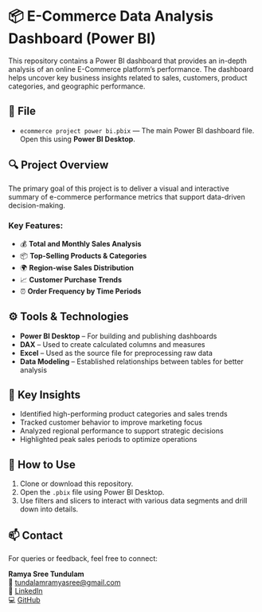 # 📦 E-Commerce Data Analysis Dashboard (Power BI)

This repository contains a Power BI dashboard that provides an in-depth analysis of an online E-Commerce platform’s performance. The dashboard helps uncover key business insights related to sales, customers, product categories, and geographic performance.

## 📁 File
- `ecommerce project power bi.pbix` — The main Power BI dashboard file. Open this using **Power BI Desktop**.

## 🔍 Project Overview
The primary goal of this project is to deliver a visual and interactive summary of e-commerce performance metrics that support data-driven decision-making.

### Key Features:
- 💰 **Total and Monthly Sales Analysis**  
- 📦 **Top-Selling Products & Categories**  
- 🌍 **Region-wise Sales Distribution**  
- 📈 **Customer Purchase Trends**  
- ⏰ **Order Frequency by Time Periods**

## ⚙️ Tools & Technologies
- **Power BI Desktop** – For building and publishing dashboards  
- **DAX** – Used to create calculated columns and measures  
- **Excel** – Used as the source file for preprocessing raw data  
- **Data Modeling** – Established relationships between tables for better analysis

## 📌 Key Insights
- Identified high-performing product categories and sales trends  
- Tracked customer behavior to improve marketing focus  
- Analyzed regional performance to support strategic decisions  
- Highlighted peak sales periods to optimize operations

## 📝 How to Use
1. Clone or download this repository.
2. Open the `.pbix` file using Power BI Desktop.
3. Use filters and slicers to interact with various data segments and drill down into details.

## 📫 Contact
For queries or feedback, feel free to connect:

**Ramya Sree Tundulam**  
📧 tundalamramyasree@gmail.com  
🔗 [LinkedIn](https://www.linkedin.com/in/tundulamramya)  
💻 [GitHub](https://github.com/Ramyasree2004)

